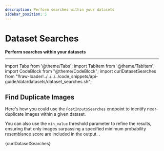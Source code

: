 ```yaml
---
description: Perform searches within your datasets
sidebar_position: 5
---
```


# Dataset Searches

**Perform searches within your datasets**
<hr />

import Tabs from '@theme/Tabs';
import TabItem from '@theme/TabItem';
import CodeBlock from "@theme/CodeBlock";
import curlDatasetSearches from "!!raw-loader!../../../../code_snippets/api-guide/data/datasets/dataset_searches.sh";

## Find Duplicate Images

Here's how you could use the `PostInputsSearches` endpoint to identify near-duplicate images within a given dataset. 

You can also use the  `min_value` threshold parameter to refine the results, ensuring that only images surpassing a specified minimum probability resemblance score are included in the output. . 

<Tabs>

<TabItem value="curl" label="cURL">
    <CodeBlock className="language-bash">{curlDatasetSearches}</CodeBlock>
</TabItem>

</Tabs>

